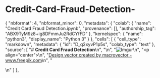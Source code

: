 # Credit-Card-Fraud-Detection-
{
  "nbformat": 4,
  "nbformat_minor": 0,
  "metadata": {
    "colab": {
      "name": "Credit Card Fraud Detection.ipynb",
      "provenance": [],
      "authorship_tag": "ABX9TyM9z8+ig8DFmmJu2RdCYfFD"
    },
    "kernelspec": {
      "name": "python3",
      "display_name": "Python 3"
    }
  },
  "cells": [
    {
      "cell_type": "markdown",
      "metadata": {
        "id": "D_q2xyvP1p5s",
        "colab_type": "text"
      },
      "source": [
        "# **Credit Card Fraud Detection**\n",
        "\n",
        "![Imgur](https://i.imgur.com/SrncNTD.jpg)\n",
        "<p align=\"center\">\n",
        "<a href='https://www.freepik.com/free-photos-vectors/design'>Design vector created by macrovector - www.freepik.com</a>\n",
        "</p>\n"
      ]
    },
  
